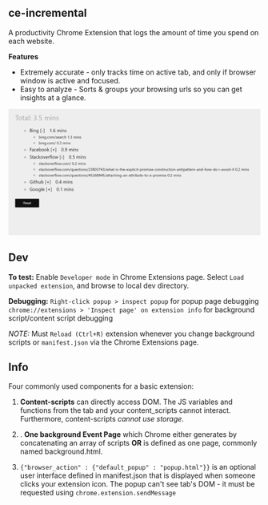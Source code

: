 ce-incremental
---
A productivity Chrome Extension that logs the amount of time you spend on each website.

**Features**
* Extremely accurate - only tracks time on active tab, and only if browser window is active and focused.
* Easy to analyze - Sorts & groups your browsing urls so you can get insights at a glance.

![Example](pic.PNG)

Dev
---
**To test:** Enable `Developer mode` in Chrome Extensions page. Select `Load unpacked extension`, and browse to local dev directory.

**Debugging:**
`Right-click popup > inspect popup` for popup page debugging
`chrome://extensions > 'Inspect page' on extension info` for background script/content script debugging

*NOTE:* Must `Reload (Ctrl+R)` extension whenever you change background scripts or `manifest.json` via the Chrome Extensions page.

Info
---

Four commonly used components for a basic extension:

1. **Content-scripts** can directly access DOM.  The JS variables and functions from the tab and your content_scripts cannot interact. Furthermore, content-scripts *cannot use storage*.

2. . **One background Event Page** which Chrome either generates by concatenating an array of scripts **OR** is defined as one page, commonly named background.html.

3. `{"browser_action" : {"default_popup" : "popup.html"}}` is an optional user interface defined in manifest.json that is displayed when someone clicks your extension icon.  The popup can't see tab's DOM - it must be requested using `chrome.extension.sendMessage`